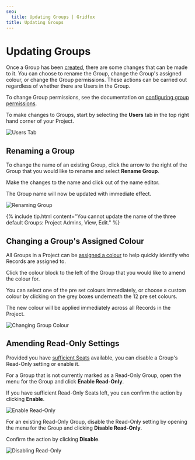 ```yaml
---
seo:
  title: Updating Groups | Gridfox
title: Updating Groups
---
```

# Updating Groups

Once a Group has been [created](/building-a-project/creating-groups), there are some changes that can be made to it. You can choose to rename the Group, change the Group's assigned colour, or change the Group permissions. These actions can be carried out regardless of whether there are Users in the Group.

To change Group permissions, see the documentation on [configuring group permissions](/building-a-project/configuring-group-permissions).

To make changes to Groups, start by selecting the **Users** tab in the top right hand corner of your Project.

![Users Tab](/assets/images/users-tab-new.jpg "Users Tab")

## Renaming a Group

To change the name of an existing Group, click the arrow to the right of the Group that you would like to rename and select **Rename Group**.

Make the changes to the name and click out of the name editor.

The Group name will now be updated with immediate effect.

![Renaming Group](/assets/images/renaming-group_rs.gif "Renaming Group")

{% include tip.html content="You cannot update the name of the three default Groups: Project Admins, View, Edit." %}

## Changing a Group's Assigned Colour

All Groups in a Project can be [assigned a colour](/building-a-project/creating-groups#colour-coding-groups) to help quickly identify who Records are assigned to.

Click the colour block to the left of the Group that you would like to amend the colour for.

You can select one of the pre set colours immediately, or choose a custom colour by clicking on the grey boxes underneath the 12 pre set colours.

The new colour will be applied immediately across all Records in the Project.

![Changing Group Colour](/assets/images/changing-group-colour_rs.gif "Changing Group Colour")

## Amending Read-Only Settings

Provided you have [sufficient Seats](/building-a-project/upgrading-your-account) available, you can disable a Group's Read-Only setting or enable it.

For a Group that is not currently marked as a Read-Only Group, open the menu for the Group and click **Enable Read-Only**.

If you have sufficient Read-Only Seats left, you can confirm the action by clicking **Enable**.

![Enable Read-Only](/assets/images/enable-read-only.gif "Enable Read-Only")

For an existing Read-Only Group, disable the Read-Only setting by opening the menu for the Group and clicking **Disable Read-Only**.

Confirm the action by clicking **Disable**.

![Disabling Read-Only](/assets/images/disabling-read-only.gif "Disabling Read-Only")